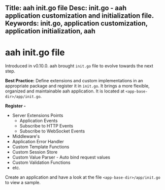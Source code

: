 Title: aah init.go file
Desc: init.go - aah application customization and initialization file.
Keywords: init.go, application customization, application initialization, aah
---
# aah init.go file

Introduced in <span class="badge lb-sm">v0.10.0</span>. aah brought `init.go` file to evolve towards the next step.

<div class="alert alert-info-green">
<p><strong>Best Practice:</strong> Define extensions and custom implementations in an appropriate package and register it in <code>init.go</code>. It brings a more flexible, organized and maintainable aah application. It is located at <code>&lt;app-base-dir&gt;/app/init.go</code>.</p>
</div>


**Register -**

  * Server Extensions Points
      - Application Events
      - Subscribe to HTTP Events
      - Subscribe to WebSocket Events
  * Middleware's
  * Application Error Handler
  * Custom Template Functions
  * Custom Session Store
  * Custom Value Parser - Auto bind request values
  * Custom Validation Functions
  * etc.

Create an application and have a look at the file `<app-base-dir>/app/init.go` to view a sample.

